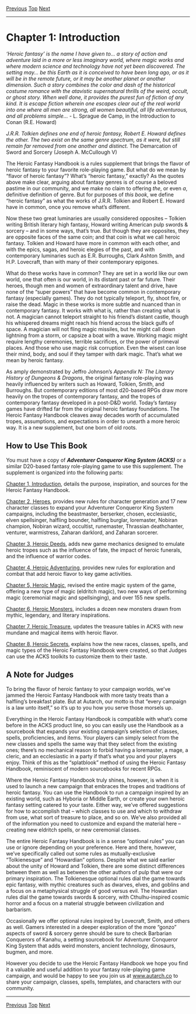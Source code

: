 [Previous](Chapter00.md#table-of-contents) [Top](Chapter00.md#table-of-contents) [Next](Chapter02.md#chapter-2-heroes)

* * *


# Chapter 1: Introduction

<i>‘Heroic fantasy’ is the name I have given to… a story of action and adventure laid in a more or less imaginary world, where magic works and where modern science and technology have not yet been discovered. The setting may... be this Earth as it is conceived to have been long ago, or as it will be in the remote future, or it may be another planet or another dimension. Such a story combines the color and dash of the historical costume romance with the atavistic supernatural thrills of the weird, occult, or ghost story. When well done, it provides the purest fun of fiction of any kind. It is escape fiction wherein one escapes clear out of the real world into one where all men are strong, all women beautiful, all life adventurous, and all problems simple…</i> - L. Sprague de Camp, in the Introduction to Conan (R.E. Howard) 

<i>J.R.R. Tolkien defines one end of heroic fantasy, Robert E. Howard defines the other. The two exist on the same genre spectrum, as it were, but still remain far removed from one another and distinct.</i> The Demarcation of Sword and Sorcery (Joseph A. McCullough V)

The Heroic Fantasy Handbook is a rules supplement that brings the flavor of heroic fantasy to your favorite role-playing game. But what do we mean by “flavor of heroic fantasy”? What’s “heroic fantasy,” exactly? As the quotes above make clear, arguing about fantasy genres is of course a beloved pastime in our community, and we make no claim to offering <i>the</i>, or even <i>a</i>, definitive definition of genre. But for purposes of <i>this book</i>, we define “heroic fantasy” as what the works of J.R.R. Tolkien and Robert E. Howard have in common, once you remove what’s different. 

Now these two great luminaries are usually considered opposites – Tolkien writing British literary high fantasy, Howard writing American pulp swords & sorcery – and in some ways, that’s true. But though they are opposites, they are opposite faces of the same coin; and that coin is what we call heroic fantasy. Tolkien and Howard have more in common with each other, and with the epics, sagas, and heroic elegies of the past, and with contemporary luminaries such as E.R. Burroughs, Clark Ashton Smith, and H.P. Lovecraft, than with many of their contemporary epigones. 

What do these works have in common? They are set in a world like our own world, one that often is our world, in its distant past or far future. Their heroes, though men and women of extraordinary talent and drive, have none of the “super powers” that have become common in contemporary fantasy (especially games). They do not typically teleport, fly, shoot fire, or raise the dead. Magic in these works is more subtle and nuanced than in contemporary fantasy. It works with what is, rather than creating what is not. A magician cannot teleport straight to his friend’s distant castle, though his whispered dreams might reach his friend across the black gulfs of space. A magician will not fling magic missiles, but he might call down lightning from a storm, or capsize a boat with a wave. Working magic might require lengthy ceremonies, terrible sacrifices, or the power of primeval places. And those who use magic risk corruption. Even the wisest can lose their mind, body, and soul if they tamper with dark magic. That’s what we mean by heroic fantasy.  

As amply demonstrated by Jeffro Johnson’s <i>Appendix N: The Literary History of Dungeons & Dragons</i>, the original fantasy role-playing was heavily influenced by writers such as Howard, Tolkien, Smith, and Burroughs. But contemporary editions of most d20-based RPGs draw more heavily on the tropes of contemporary fantasy, and the tropes of contemporary fantasy developed in a post-D&D world. Today’s fantasy games have drifted far from the original heroic fantasy foundations. The Heroic Fantasy Handbook cleaves away decades worth of accumulated tropes, assumptions, and expectations in order to unearth a more heroic way. It is a new supplement, but one born of old roots.


## How to Use This Book

You must have a copy of <i><b>Adventurer Conqueror King System (ACKS)</i></b> or a similar D20-based fantasy role-playing game to use this supplement. The supplement is organized into the following parts:

[Chapter 1, Introduction](Chapter01.md#chapter-1-introduction), details the purpose, inspiration, and sources for the Heroic Fantasy Handbook.

[Chapter 2, Heroes](Chapter02.md#chapter-2-heroes), provides new rules for character generation and 17 new character classes to expand your Adventurer Conqueror King System campaigns, including the beastmaster, berserker, chosen, ecclesiastic, elven spellsinger, halfling bounder, halfling burglar, loremaster, Nobiran champion, Nobiran wizard, occultist, runemaster, Thrassian deathchanter, venturer, warmistress, Zaharan darklord, and Zaharan sorcerer. 

[Chapter 3, Heroic Deeds](Chapter03.md#chapter-3-heroic-deeds), adds new game mechanics designed to emulate heroic tropes such as the influence of fate, the impact of heroic funerals, and the influence of warrior codes. 

[Chapter 4, Heroic Adventuring](Chapter04.md#chapter-4-heroic-adventuring), provides new rules for exploration and combat that add heroic flavor to key game activities. 

[Chapter 5, Heroic Magic](Chapter05.md#chapter-5-heroic-magic), revised the entire magic system of the game, offering a new type of magic (eldritch magic), two new ways of performing magic (ceremonial magic and spellsinging), and over 155 new spells. 

[Chapter 6, Heroic Monsters](Chapter06.md#chapter-6-heroic-monsters), includes a dozen new monsters drawn from mythic, legendary, and literary inspirations.

[Chapter 7, Heroic Treasure](Chapter07.md#chapter-7-heroic-treasure), updates the treasure tables in ACKS with new mundane and magical items with heroic flavor. 

[Chapter 8, Heroic Secrets](Chapter08.md#chapter-8-heroic-secrets), explains how the new races, classes, spells, and magic types of the Heroic Fantasy Handbook were created, so that Judges can use the ACKS toolkits to customize them to their taste. 


## A Note for Judges

To bring the flavor of heroic fantasy to your campaign worlds, we’ve jammed the Heroic Fantasy Handbook with more tasty treats than a halfling’s breakfast plate. But at Autarch, our motto is that “every campaign is a law unto itself,” so it’s up to you how you serve those morsels up.

Everything in the Heroic Fantasy Handbook is compatible with what’s come before in the ACKS product line, so you can easily use the Handbook as a sourcebook that expands your existing campaign’s selection of classes, spells, proficiencies, and items. Your players can simply select from the new classes and spells the same way that they select from the existing ones; there’s no mechanical reason to forbid having a loremaster, a mage, a cleric, and an ecclesiastic in a party if that’s what you and your players enjoy. Think of this as the “splatblook” method of using the Heroic Fantasy Handbook, reminiscent of modern sourcebooks for recent RPGs.

Where the Heroic Fantasy Handbook truly shines, however, is when it is used to launch a new campaign that embraces the tropes and traditions of heroic fantasy. You can use the Handbook to run a campaign inspired by an existing world, such as Hyboria or Middle Earth, or create your own heroic fantasy setting catered to your taste. Either way, we’ve offered suggestions for how to accomplish that – which classes to use and which to withdraw from use, what sort of treasure to place, and so on. We’ve also provided all of the information you need to customize and expand the material here – creating new eldritch spells, or new ceremonial classes. 

The entire Heroic Fantasy Handbook is in a sense “optional rules” you can use or ignore depending on your preference. Here and there, however, we’ve specifically called out some rules as mutually-exclusive “Tolkienesque” and “Howardian” options. Despite what we said earlier about the unity of Howard and Tolkien, there are some distinct differences between them as well as between the other authors of pulp that were our primary inspiration. The Tolkienesque optional rules dial the game towards epic fantasy, with mythic creatures such as dwarves, elves, and goblins and a focus on a metaphysical struggle of good versus evil. The Howardian rules dial the game towards swords & sorcery, with Cthulhu-inspired cosmic horror and a focus on a material struggle between civilization and barbarism. 

Occasionally we offer optional rules inspired by Lovecraft, Smith, and others as well. Gamers interested in a deeper exploration of the more “gonzo” aspects of sword & sorcery genre should be sure to check Barbarian Conquerors of Kanahu, a setting sourcebook for Adventurer Conqueror King System that adds weird monsters, ancient technology, dinosaurs, bugmen, and more.  

However you decide to use the Heroic Fantasy Handbook we hope you find it a valuable and useful addition to your fantasy role-playing game campaign, and would be happy to see you join us at www.autarch.co to share your campaign, classes, spells, templates, and characters with our community. 


* * *

[Previous](Chapter00.md#table-of-contents) [Top](Chapter00.md#table-of-contents) [Next](Chapter02.md#chapter-2-characters)

